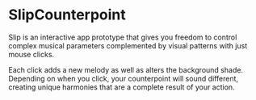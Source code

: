 # SlipCounterpoint

Slip is an interactive app prototype that gives you freedom to control complex musical parameters complemented by visual patterns with just mouse clicks.

Each click adds a new melody as well as alters the background shade. Depending on when you click, your counterpoint will sound different, creating unique harmonies that are a complete result of your action.
